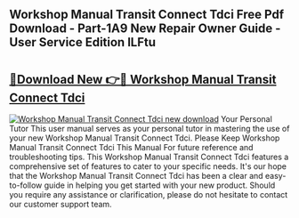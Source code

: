 ## Workshop Manual Transit Connect Tdci Free Pdf Download - Part-1A9 New Repair Owner Guide - User Service Edition lLFtu

# <h2><a href="http://bc64660.oget.top/?id=Workshop+Manual+Transit+Connect+Tdci">🔗Download New 👉🔴 Workshop Manual Transit Connect Tdci</a></h2>

[![Workshop Manual Transit Connect Tdci new download](https://i.imgur.com/5g1atiW.png)](http://bc64660.oget.top/?id=Workshop+Manual+Transit+Connect+Tdci)
Your Personal Tutor This user manual serves as your personal tutor in mastering the use of your new Workshop Manual Transit Connect Tdci. Please Keep Workshop Manual Transit Connect Tdci This Manual For future reference and troubleshooting tips. This Workshop Manual Transit Connect Tdci features a comprehensive set of features to cater to your specific needs. It's our hope that the Workshop Manual Transit Connect Tdci has been a clear and easy-to-follow guide in helping you get started with your new product. Should you require any assistance or clarification, please do not hesitate to contact our customer support team.
